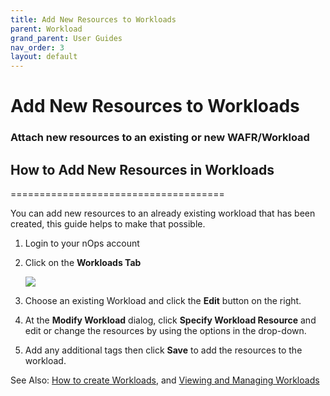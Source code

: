```yaml
---
title: Add New Resources to Workloads
parent: Workload
grand_parent: User Guides
nav_order: 3
layout: default
---
```


# Add New Resources to Workloads

### Attach new resources to an existing or new WAFR/Workload ###


## How to Add New Resources in Workloads ##
=====================================

You can add new resources to an already existing workload that has been created, this guide helps to make that possible.

1.  Login to your nOps account
    
2.  Click on the **Workloads Tab**
    
    [![](https://downloads.intercomcdn.com/i/o/497597877/96a1248c0cf71f4e49d1447b/image.png)](https://downloads.intercomcdn.com/i/o/497597877/96a1248c0cf71f4e49d1447b/image.png)
    
3.  Choose an existing Workload and click the **Edit** button on the right.
    
4.  At the **Modify Workload** dialog, click **Specify Workload Resource** and edit or change the resources by using the options in the drop-down.
    
5.  Add any additional tags then click **Save** to add the resources to the workload.
    

See Also: [How to create Workloads](../create-workloads), and [Viewing and Managing Workloads](../view-and-manage-workloads)